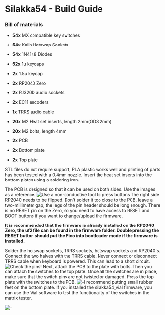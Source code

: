 
# Silakka54 - Build Guide

### Bill of materials
- **54x** MX compatible key switches
- **54x** Kailh Hotswap Sockets
- **54x** 1N4148 Diodes
- **52x** 1u keycaps
- **2x** 1.5u keycap

- **2x** RP2040 Zero
- **2x** PJ320D audio sockets
- **2x** EC11 encoders
- **1x** TRRS audio cable
- **20x** M2 Heat set inserts, length 2mm(OD3.2mm)
- **20x** M2 bolts, length 4mm
- **2x** PCB
- **2x** Bottom plate
- **2x** Top plate

STL files do not require support, PLA plastic works well and printing of parts has been tested with a 0.4mm nozzle. Insert the heat set inserts into the bottom plates using a soldering iron.

The PCB is designed so that it can be used on both sides. Use the images as a reference.
![Use a non-conductive tool to press buttons](https://raw.githubusercontent.com/Squalius-cephalus/silakka54/main/buildguide/image1.jpg)
The right side RP2040 needs to be flipped. Don't solder it too close to the PCB, leave a two-millimeter gap, the legs of the pin header should be long enough. There is no RESET pin on the Zero, so you need to have access to RESET and BOOT buttons if you want to change/upload the firmware.

**It is recommended that the firmware is already installed on the RP2040 Zero, the uf2 file can be found in the firmware folder. Double pressing the RESET button should put the Pico into bootloader mode if the firmware is installed.**

Solder the hotswap sockets, TRRS sockets, hotswap sockets and RP2040's. Connect the two halves with the TRRS cable. Never connect or disconnect TRRS cable when keyboard is powered. This can lead to a short circuit.
![Check the pins!](https://raw.githubusercontent.com/Squalius-cephalus/silakka54/main/buildguide/image3.jpg)
Next, attach the PCB to the plate with bolts. Then you can attach the switches to the top plate. Once all the switches are in place, make sure that the switch pins are not twisted or damaged. Press the top plate with the switches to the PCB.
![-](https://raw.githubusercontent.com/Squalius-cephalus/silakka54/main/buildguide/image2.jpg)I recommend putting small rubber feet on the bottom plate. If you installed the silakka54_vial firmware, you can use the Vial software to test the functionality of the switches in the matrix tester.

![-](https://raw.githubusercontent.com/Squalius-cephalus/silakka54/main/buildguide/image5.jpg)


